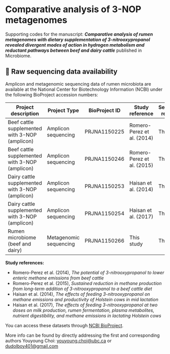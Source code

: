 # Comparative analysis of 3-NOP metagenomes

Supporting codes for the manuscript: **_Comparative analysis of rumen metagenomes with dietary supplementation of 3-nitrooxypropanol revealed divergent modes of action in hydrogen metabolism and reductant pathways between beef and dairy cattle_** published in Microbiome.

## 📂 Raw sequencing data availability

Amplicon and metagenomic sequencing data of rumen microbiota are available at the National Center for Biotechnology Information (NCBI) under the following BioProject accession numbers:

| Project description                              | Project Type           | BioProject ID     | Study reference             | Sequencing reference |
|--------------------------------------------------|------------------------|-------------------|-----------------------------|----------------------|
| Beef cattle supplemented with 3-NOP (amplicon)   | Amplicon sequencing    | PRJNA1150225      | Romero-Perez et al. (2014)  | This study           |
| Beef cattle supplemented with 3-NOP (amplicon)   | Amplicon sequencing    | PRJNA1150246      | Romero-Perez et al. (2015)  | This study           |
| Dairy cattle supplemented with 3-NOP (amplicon)  | Amplicon sequencing    | PRJNA1150253      | Haisan et al. (2014)        | This study           |
| Dairy cattle supplemented with 3-NOP (amplicon)  | Amplicon sequencing    | PRJNA1150254      | Haisan et al. (2017)        | This study           |
| Rumen microbiome (beef and dairy)                | Metagenomic sequencing | PRJNA1150266      | This study                  | This study           |

**Study references:**

- Romero-Perez et al. (2014), *The potential of 3-nitrooxypropanol to lower enteric methane emissions from beef cattle*
- Romero-Perez et al. (2015), *Sustained reduction in methane production from long-term addition of 3-nitrooxypropanol to a beef cattle diet*
- Haisan et al. (2014), *The effects of feeding 3-nitrooxypropanol on methane emissions and productivity of Holstein cows in mid lactation*
- Haisan et al. (2017), *The effects of feeding 3-nitrooxypropanol at two doses on milk production, rumen fermentation, plasma metabolites, nutrient digestibility, and methane emissions in lactating Holstein cows*

You can access these datasets through [NCBI BioProject](https://www.ncbi.nlm.nih.gov/bioproject).

More info can be found by directly addressing the first and corresponding authors
Youyoung Choi: youyoung.choi@ubc.ca or dudolboy401@gmail.com

